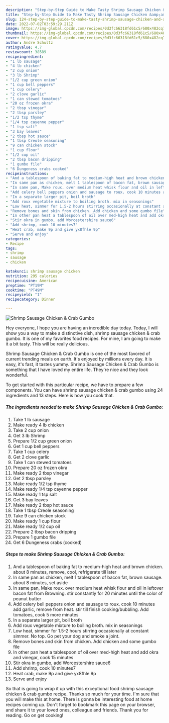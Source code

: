 ```yaml
---
description: "Step-by-Step Guide to Make Tasty Shrimp Sausage Chicken &amp;amp; Crab Gumbo"
title: "Step-by-Step Guide to Make Tasty Shrimp Sausage Chicken &amp;amp; Crab Gumbo"
slug: 124-step-by-step-guide-to-make-tasty-shrimp-sausage-chicken-and-amp-crab-gumbo
date: 2022-07-02T03:59:29.211Z
image: https://img-global.cpcdn.com/recipes/0d3fc66318fd61c5/680x482cq70/shrimp-sausage-chicken-crab-gumbo-recipe-main-photo.jpg
thumbnail: https://img-global.cpcdn.com/recipes/0d3fc66318fd61c5/680x482cq70/shrimp-sausage-chicken-crab-gumbo-recipe-main-photo.jpg
cover: https://img-global.cpcdn.com/recipes/0d3fc66318fd61c5/680x482cq70/shrimp-sausage-chicken-crab-gumbo-recipe-main-photo.jpg
author: Andre Schultz
ratingvalue: 4.7
reviewcount: 38589
recipeingredient:
- "1 lb sausage"
- "4 lb chicken"
- "2 cup onion"
- "3 lb Shrimp"
- "1/2 cup green onion"
- "1 cup bell peppers"
- "1 cup celery"
- "2 clove garlic"
- "1 can stewed tomatoes"
- "20 oz frozen okra"
- "2 tbsp vinegar"
- "2 tbsp parsley"
- "1/2 tsp thyme"
- "1/4 tsp cayenne pepper"
- "1 tsp salt"
- "3 bay leaves"
- "2 tbsp hot sauce"
- "1 tbsp Creole seasoning"
- "9 can chicken stock"
- "1 cup flour"
- "1/2 cup oil"
- "2 tbsp bacon dripping"
- "1 gumbo file"
- "6 Dungeness crabs cooked"
recipeinstructions:
- "And a tablespoon of baking fat to medium-high heat and brown chicken. about 8 minutes, remove, cool, refrigerate till later"
- "In same pan as chicken, melt 1 tablespoon of bacon fat, brown sausage. about 8 minutes, set aside"
- "In same pan, Make roux. over medium heat whisk flour and oil in leftover bacon fat from Browning. stir constantly for 20 minutes until the color of peanut butter"
- "Add celery bell peppers onion and sausage to roux. cook 10 minutes add garlic, remove from heat. stir till finish cooking/bubbling. Add tomatoes, cook 5 more minutes"
- "In a separate larger pit, boil broth"
- "Add roux vegetable mixture to boiling broth. mix in seasonings"
- "Low heat, simmer for 1.5-2 hours stirring occasionally at constant simmer. No top. Go pet your dog and smoke a joint."
- "Remove bones and skin from chicken. Add chicken and some gumbo file"
- "In other pan heat a tablespoon of oil over med-high heat and add okra and vinegar, cook 15 minutes"
- "Stir okra in gumbo, add Worcestershire sauce6"
- "Add shrimp, cook 10 minutes7"
- "Heat crab, make 9p and give yx8fhle 9p"
- "Serve and enjoy"
categories:
- Recipe
tags:
- shrimp
- sausage
- chicken

katakunci: shrimp sausage chicken 
nutrition: 295 calories
recipecuisine: American
preptime: "PT19M"
cooktime: "PT49M"
recipeyield: "1"
recipecategory: Dinner

---
```



![Shrimp Sausage Chicken &amp; Crab Gumbo](https://img-global.cpcdn.com/recipes/0d3fc66318fd61c5/680x482cq70/shrimp-sausage-chicken-crab-gumbo-recipe-main-photo.jpg)

Hey everyone, I hope you are having an incredible day today. Today, I will show you a way to make a distinctive dish, shrimp sausage chicken &amp; crab gumbo. It is one of my favorites food recipes. For mine, I am going to make it a bit tasty. This will be really delicious.

Shrimp Sausage Chicken &amp; Crab Gumbo is one of the most favored of current trending meals on earth. It's enjoyed by millions every day. It is easy, it's fast, it tastes yummy. Shrimp Sausage Chicken &amp; Crab Gumbo is something that I have loved my entire life. They're nice and they look wonderful.




To get started with this particular recipe, we have to prepare a few components. You can have shrimp sausage chicken &amp; crab gumbo using 24 ingredients and 13 steps. Here is how you cook that.

<!--inarticleads1-->

##### The ingredients needed to make Shrimp Sausage Chicken &amp; Crab Gumbo:

1. Take 1 lb sausage
1. Make ready 4 lb chicken
1. Take 2 cup onion
1. Get 3 lb Shrimp
1. Prepare 1/2 cup green onion
1. Get 1 cup bell peppers
1. Take 1 cup celery
1. Get 2 clove garlic
1. Take 1 can stewed tomatoes
1. Prepare 20 oz frozen okra
1. Make ready 2 tbsp vinegar
1. Get 2 tbsp parsley
1. Make ready 1/2 tsp thyme
1. Make ready 1/4 tsp cayenne pepper
1. Make ready 1 tsp salt
1. Get 3 bay leaves
1. Make ready 2 tbsp hot sauce
1. Take 1 tbsp Creole seasoning
1. Take 9 can chicken stock
1. Make ready 1 cup flour
1. Make ready 1/2 cup oil
1. Prepare 2 tbsp bacon dripping
1. Prepare 1 gumbo file
1. Get 6 Dungeness crabs (cooked)




<!--inarticleads2-->

##### Steps to make Shrimp Sausage Chicken &amp; Crab Gumbo:

1. And a tablespoon of baking fat to medium-high heat and brown chicken. about 8 minutes, remove, cool, refrigerate till later
1. In same pan as chicken, melt 1 tablespoon of bacon fat, brown sausage. about 8 minutes, set aside
1. In same pan, Make roux. over medium heat whisk flour and oil in leftover bacon fat from Browning. stir constantly for 20 minutes until the color of peanut butter
1. Add celery bell peppers onion and sausage to roux. cook 10 minutes add garlic, remove from heat. stir till finish cooking/bubbling. Add tomatoes, cook 5 more minutes
1. In a separate larger pit, boil broth
1. Add roux vegetable mixture to boiling broth. mix in seasonings
1. Low heat, simmer for 1.5-2 hours stirring occasionally at constant simmer. No top. Go pet your dog and smoke a joint.
1. Remove bones and skin from chicken. Add chicken and some gumbo file
1. In other pan heat a tablespoon of oil over med-high heat and add okra and vinegar, cook 15 minutes
1. Stir okra in gumbo, add Worcestershire sauce6
1. Add shrimp, cook 10 minutes7
1. Heat crab, make 9p and give yx8fhle 9p
1. Serve and enjoy




So that is going to wrap it up with this exceptional food shrimp sausage chicken &amp; crab gumbo recipe. Thanks so much for your time. I'm sure that you will make this at home. There is gonna be interesting food at home recipes coming up. Don't forget to bookmark this page on your browser, and share it to your loved ones, colleague and friends. Thank you for reading. Go on get cooking!
